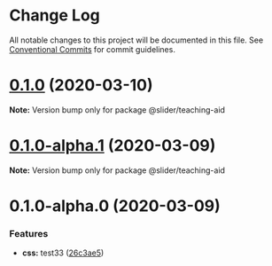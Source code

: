 # Change Log

All notable changes to this project will be documented in this file.
See [Conventional Commits](https://conventionalcommits.org) for commit guidelines.

# [0.1.0](https://github.com/vibodev/lernaDemo/compare/@slider/teaching-aid@0.1.0-alpha.1...@slider/teaching-aid@0.1.0) (2020-03-10)

**Note:** Version bump only for package @slider/teaching-aid





# [0.1.0-alpha.1](https://github.com/vibodev/lernaDemo/compare/@slider/teaching-aid@0.1.0-alpha.0...@slider/teaching-aid@0.1.0-alpha.1) (2020-03-09)

**Note:** Version bump only for package @slider/teaching-aid





# 0.1.0-alpha.0 (2020-03-09)


### Features

* **css:** test33 ([26c3ae5](https://github.com/vibodev/lernaDemo/commit/26c3ae5a52063c0dc0d4f4846bec7ce5c766a80a))
